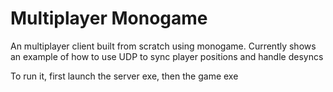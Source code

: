 # Multiplayer Monogame
An multiplayer client built from scratch using monogame. Currently shows an example of how to use UDP to sync player positions and handle desyncs

To run it, first launch the server exe, then the game exe 
